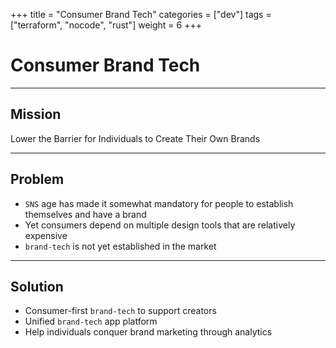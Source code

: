 +++
title = "Consumer Brand Tech"
categories = ["dev"]
tags = ["terraform", "nocode", "rust"]
weight = 6
+++

# Consumer Brand Tech

---

## Mission

Lower the Barrier for Individuals to Create Their Own Brands

---

## Problem

- `SNS` age has made it somewhat mandatory for people to establish themselves and have a brand
- Yet consumers depend on multiple design tools that are relatively expensive
- `brand-tech` is not yet established in the market

---

## Solution

- Consumer-first `brand-tech` to support creators
- Unified `brand-tech` app platform
- Help individuals conquer brand marketing through analytics

